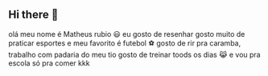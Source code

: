 ## Hi there 👋
olá meu nome é Matheus rubio 😃
eu gosto de resenhar 
gosto muito de praticar esportes 
e meu favorito é futebol ⚽
gosto de rir pra caramba, trabalho com padaria do meu tio 
gosto de treinar toods os dias 😹
e vou pra escola só pra comer kkk
